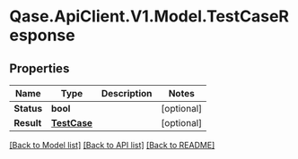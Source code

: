 # Qase.ApiClient.V1.Model.TestCaseResponse

## Properties

Name | Type | Description | Notes
------------ | ------------- | ------------- | -------------
**Status** | **bool** |  | [optional] 
**Result** | [**TestCase**](TestCase.md) |  | [optional] 

[[Back to Model list]](../../README.md#documentation-for-models) [[Back to API list]](../../README.md#documentation-for-api-endpoints) [[Back to README]](../../README.md)

